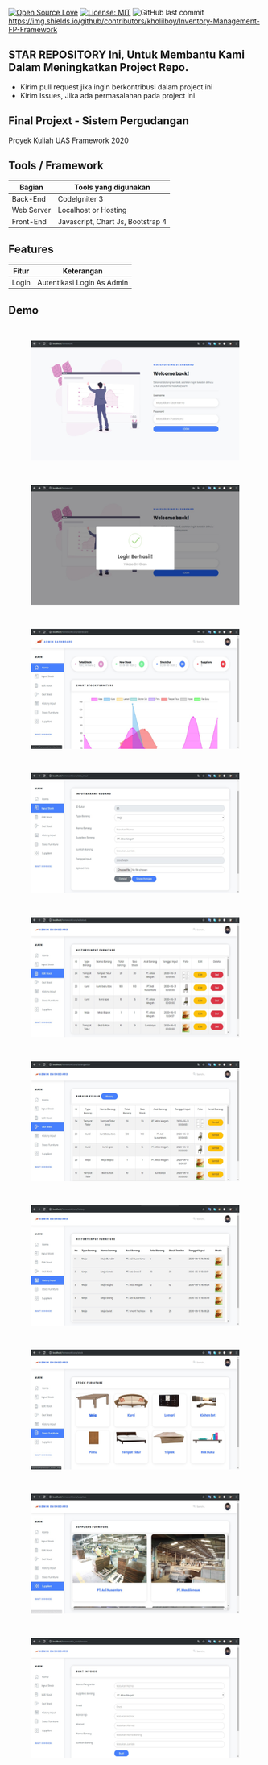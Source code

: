 [![Open Source Love](https://badges.frapsoft.com/os/v1/open-source.svg?style=flat)](https://github.com/ellerbrock/open-source-badges/)
[![License: MIT](https://img.shields.io/badge/License-MIT-green.svg)](https://opensource.org/licenses/MIT)
![GitHub last commit](https://img.shields.io/github/last-commit/kholilboy/FP_Framework)
https://img.shields.io/github/contributors/kholilboy/Inventory-Management-FP-Framework

## STAR REPOSITORY Ini, Untuk Membantu Kami Dalam Meningkatkan Project Repo.
- Kirim pull request jika ingin berkontribusi dalam project ini
- Kirim Issues, Jika ada permasalahan pada project ini

## Final Projext - Sistem Pergudangan
Proyek Kuliah UAS Framework 2020

## Tools / Framework
| Bagian | Tools yang digunakan |
| --- | --- |
| Back-End | CodeIgniter 3 |
| Web Server | Localhost or Hosting |
| Front-End | Javascript, Chart Js, Bootstrap 4 |

## Features
| Fitur | Keterangan |
| --- | --- |
| Login | Autentikasi Login As Admin |

## Demo 
<br>
<p align="center">
        <img src="/images/web1.jpg" width="414" height="238">
</p>
<br>
<p align="center">
        <img src="/images/web2.jpg" width="414" height="238">
</p>
<br>
<p align="center">
        <img src="/images/web3.jpg" width="414" height="238">
</p>
<br>
<p align="center">
        <img src="/images/web4.jpg" width="414" height="238">
</p>
<br>
<p align="center">
        <img src="/images/web5.jpg" width="414" height="238">
</p>
<br>
<p align="center">
        <img src="/images/web6.jpg" width="414" height="238">
</p>
<br>
<p align="center">
        <img src="/images/web7.jpg" width="414" height="238">
</p>
<br>
<p align="center">
        <img src="/images/web8.jpg" width="414" height="238">
</p>
<br>
<p align="center">
        <img src="/images/web9.jpg" width="414" height="238">
</p>
<br>
<p align="center">
        <img src="/images/web10.jpg" width="414" height="238">
</p>
